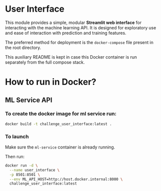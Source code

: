 # User Interface

This module provides a simple, modular **Streamlit web interface** for interacting with the machine learning API. It is designed for exploratory use and ease of interaction with prediction and training features.

The preferred method for deployment is the `docker-compose` file present in the root directory.

This auxiliary README is kept in case this Docker container is run separately from the full compose stack.

# How to run in Docker?

## ML Service API
### To create the docker image for ml service run:
```bash
docker build -t challenge_user_interface:latest .
```
### To launch

Make sure the `ml-service` container is already running.

Then run:
```bash
docker run -d \
  --name user_interface \
  -p 8501:8501 \
  --env ML_API_HOST=http://host.docker.internal:8000 \
  challenge_user_interface:latest
```
